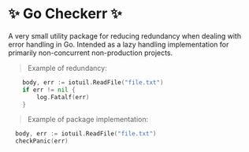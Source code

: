 # ✨ Go Checkerr ✨
A very small utility package for reducing redundancy when dealing with error handling in Go.
Intended as a lazy handling implementation for primarily non-concurrent non-production projects.

> Example of redundancy:

```go
    body, err := iotuil.ReadFile("file.txt")
    if err != nil {
        log.Fatalf(err)
    }
 ```
 
 > Example of package implementation:
```go
  body, err := iotuil.ReadFile("file.txt")
  checkPanic(err)
 ```
